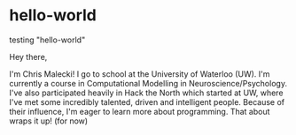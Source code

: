 # hello-world
testing "hello-world" 

Hey there,

I'm Chris Malecki! 
I go to school at the University of Waterloo (UW). 
I'm currently a course in Computational Modelling in Neuroscience/Psychology. 
I've also participated heavily in Hack the North which started at UW, where I've met some incredibly talented, driven and intelligent people. Because of their influence, I'm eager to learn more about programming.
That about wraps it up! (for now)
